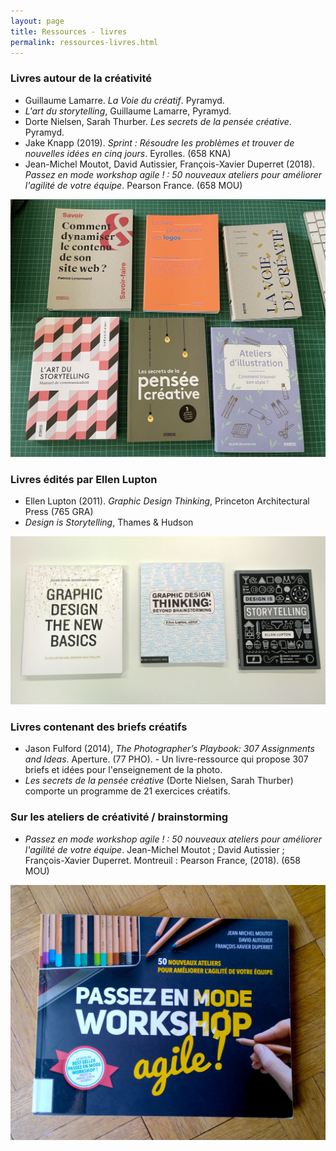 ```yaml
---
layout: page
title: Ressources - livres
permalink: ressources-livres.html
---
```



### Livres autour de la créativité

- Guillaume Lamarre. *La Voie du créatif*. Pyramyd.
- *L'art du storytelling*, Guillaume Lamarre, Pyramyd.
- Dorte Nielsen, Sarah Thurber. *Les secrets de la pensée créative*. Pyramyd.
- Jake Knapp (2019). *Sprint : Résoudre les problèmes et trouver de nouvelles idées en cinq jours*. Eyrolles. (658 KNA)
- Jean-Michel Moutot, David Autissier, François-Xavier Duperret (2018). *Passez en mode workshop agile ! : 50 nouveaux ateliers pour améliorer l'agilité de votre équipe*. Pearson France. (658 MOU)

![](images/livres-creativite.jpg)

### Livres édités par Ellen Lupton

- Ellen Lupton (2011). *Graphic Design Thinking*, Princeton Architectural Press (765 GRA)
- *Design is Storytelling*, Thames & Hudson

![](images/ellen-lupton-books.jpg)

### Livres contenant des briefs créatifs

- Jason Fulford (2014), *The Photographer’s Playbook: 307 Assignments and Ideas*. Aperture. (77 PHO). - Un livre-ressource qui propose 307 briefs et idées pour l'enseignement de la photo.
- *Les secrets de la pensée créative* (Dorte Nielsen, Sarah Thurber) comporte un programme de 21 exercices créatifs.

### Sur les ateliers de créativité / brainstorming

- *Passez en mode workshop agile ! : 50 nouveaux ateliers pour améliorer l'agilité de votre équipe*. Jean-Michel Moutot ; David Autissier ; François-Xavier Duperret. Montreuil : Pearson France, (2018). (658 MOU)

![](images/cover-workshop-agile.jpg)